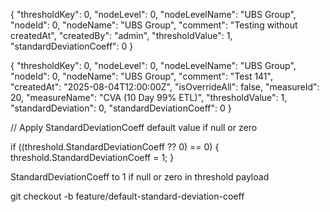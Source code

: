 
{
  "thresholdKey": 0,
  "nodeLevel": 0,
  "nodeLevelName": "UBS Group",
  "nodeId": 0,
  "nodeName": "UBS Group",
  "comment": "Testing without createdAt",
  "createdBy": "admin",
  "thresholdValue": 1,
  "standardDeviationCoeff": 0
}







{
  "thresholdKey": 0,
  "nodeLevel": 0,
  "nodeLevelName": "UBS Group",
  "nodeId": 0,
  "nodeName": "UBS Group",
  "comment": "Test 141",
  "createdAt": "2025-08-04T12:00:00Z",
  "isOverrideAll": false,
  "measureId": 20,
  "measureName": "CVA (10 Day 99% ETL)",
  "thresholdValue": 1,
  "standardDeviation": 0,
  "standardDeviationCoeff": 0
}




// Apply StandardDeviationCoeff default value if null or zero

if ((threshold.StandardDeviationCoeff ?? 0) == 0)
{
    threshold.StandardDeviationCoeff = 1;
}


StandardDeviationCoeff to 1 if null or zero in threshold payload



git checkout -b feature/default-standard-deviation-coeff
